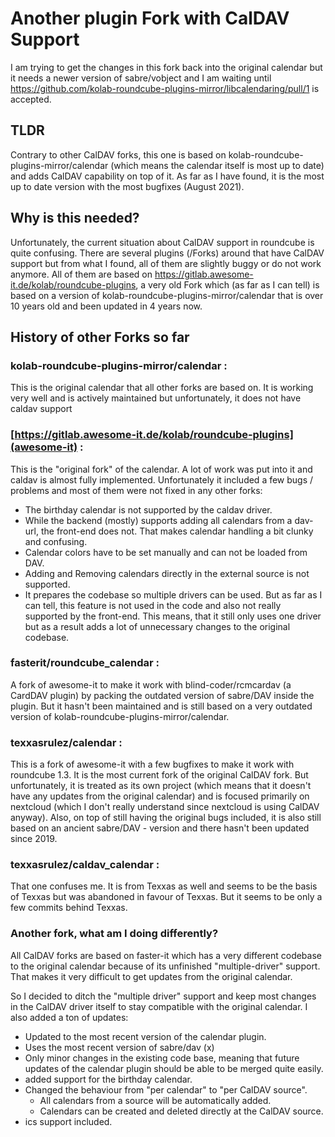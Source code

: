 # Another plugin Fork with CalDAV Support
I am trying to get the changes in this fork back into the original calendar but it needs a newer version of sabre/vobject and I am waiting until https://github.com/kolab-roundcube-plugins-mirror/libcalendaring/pull/1 is accepted.

## TLDR
Contrary to other CalDAV forks, this one is based on kolab-roundcube-plugins-mirror/calendar (which means the calendar itself is most up to date) and adds CalDAV capability on top of it. As far as I have found, it is the most up to date version with the most bugfixes (August 2021).

## Why is this needed?
Unfortunately, the current situation about CalDAV support in roundcube is quite confusing. There are several plugins (/Forks) around that have CalDAV support but from what I found, all of them are slightly buggy or do not work anymore.
All of them are based on <https://gitlab.awesome-it.de/kolab/roundcube-plugins>, a very old Fork which (as far as I can tell) is based on a version of kolab-roundcube-plugins-mirror/calendar that is over 10 years old and been updated in 4 years now.

## History of other Forks so far

### kolab-roundcube-plugins-mirror/calendar :
This is the original calendar that all other forks are based on. It is working very well and is actively maintained but unfortunately, it does not have caldav support

### [https://gitlab.awesome-it.de/kolab/roundcube-plugins](awesome-it) :
This is the "original fork" of the calendar. A lot of work was put into it and caldav is almost fully implemented. Unfortunately it included a few bugs / problems and most of them were not fixed in any other forks:
- The birthday calendar is not supported by the caldav driver.
- While the backend (mostly) supports adding all calendars from a dav-url, the front-end does not. That makes calendar handling a bit clunky and confusing.
- Calendar colors have to be set manually and can not be loaded from DAV.
- Adding and Removing calendars directly in the external source is not supported.
- It prepares the codebase so multiple drivers can be used. But as far as I can tell, this feature is not used in the code and also not really supported by the front-end. This means, that it still only uses one driver but as a result adds a lot of unnecessary changes to the original codebase.


### fasterit/roundcube_calendar :
A fork of awesome-it to make it work with blind-coder/rcmcardav (a CardDAV plugin) by packing the outdated version of sabre/DAV inside the plugin. But it hasn't been maintained and is still based on a very outdated version of kolab-roundcube-plugins-mirror/calendar.

### texxasrulez/calendar :
This is a fork of awesome-it with a few bugfixes to make it work with roundcube 1.3.
It is the most current fork of the original CalDAV fork. But unfortunately, it is treated as its own project (which means that it doesn't have any updates from the original calendar) and is focused primarily on nextcloud (which I don't really understand since nextcloud is using CalDAV anyway).
Also, on top of still having the original bugs included, it is also still based on an ancient sabre/DAV - version and there hasn't been updated since 2019.

### texxasrulez/caldav_calendar :
That one confuses me. It is from Texxas as well and seems to be the basis of Texxas but was abandoned in favour of Texxas. But it seems to be only a few commits behind Texxas.


### Another fork, what am I doing differently?

All CalDAV forks are based on faster-it which has a very different codebase to the original calendar because of its unfinished "multiple-driver" support. That makes it very difficult to get updates from the original calendar.

So I decided to ditch the "multiple driver" support and keep most changes in the CalDAV driver itself to stay compatible with the original calendar. I also added a ton of updates:
- Updated to the most recent version of the calendar plugin.
- Uses the most recent version of sabre/dav (x)
- Only minor changes in the existing code base, meaning that future updates of the calendar plugin should be able to be merged quite easily.
- added support for the birthday calendar.
- Changed the behaviour from "per calendar" to "per CalDAV source".
   - All calendars from a source will be automatically added.
   - Calendars can be created and deleted directly at the CalDAV source.
- ics support included.
